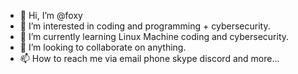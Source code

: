 - 👋 Hi, I’m @foxy
- 👀 I’m interested in coding and programming + cybersecurity.
- 🌱 I’m currently learning Linux Machine coding and cybersecurity.
- 💞️ I’m looking to collaborate on anything.
- 📫 How to reach me via email phone skype discord and more...

<!---
foxy is a ✨ special ✨ repository because its `README.md` (this file) appears on your GitHub profile.
You can click the Preview link to take a look at your changes.
--->
